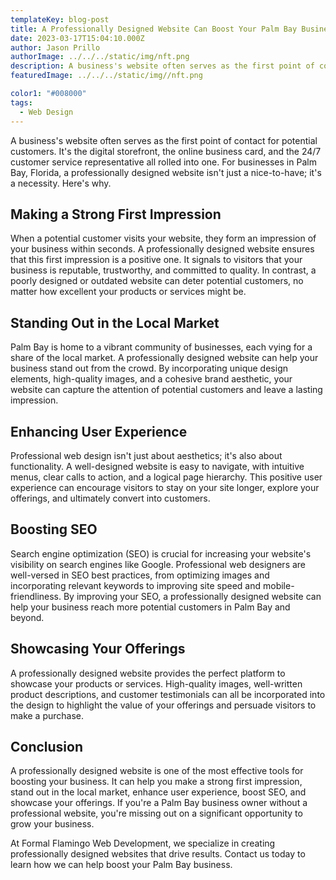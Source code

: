 ```yaml
---
templateKey: blog-post
title: A Professionally Designed Website Can Boost Your Palm Bay Business
date: 2023-03-17T15:04:10.000Z
author: Jason Prillo
authorImage: ../../../static/img/nft.png
description: A business's website often serves as the first point of contact for potential customers. It's the digital storefront, the online business card, and the 24/7 customer service representative all rolled into one. For businesses in Palm Bay, Florida, a professionally designed website isn't just a nice-to-have; it's a necessity.
featuredImage: ../../../static/img//nft.png

color1: "#008000"
tags:
  - Web Design
---
```




A business's website often serves as the first point of contact for potential customers. It's the digital storefront, the online business card, and the 24/7 customer service representative all rolled into one. For businesses in Palm Bay, Florida, a professionally designed website isn't just a nice-to-have; it's a necessity. Here's why.

## Making a Strong First Impression

When a potential customer visits your website, they form an impression of your business within seconds. A professionally designed website ensures that this first impression is a positive one. It signals to visitors that your business is reputable, trustworthy, and committed to quality. In contrast, a poorly designed or outdated website can deter potential customers, no matter how excellent your products or services might be.

## Standing Out in the Local Market

Palm Bay is home to a vibrant community of businesses, each vying for a share of the local market. A professionally designed website can help your business stand out from the crowd. By incorporating unique design elements, high-quality images, and a cohesive brand aesthetic, your website can capture the attention of potential customers and leave a lasting impression.

## Enhancing User Experience

Professional web design isn't just about aesthetics; it's also about functionality. A well-designed website is easy to navigate, with intuitive menus, clear calls to action, and a logical page hierarchy. This positive user experience can encourage visitors to stay on your site longer, explore your offerings, and ultimately convert into customers.

## Boosting SEO

Search engine optimization (SEO) is crucial for increasing your website's visibility on search engines like Google. Professional web designers are well-versed in SEO best practices, from optimizing images and incorporating relevant keywords to improving site speed and mobile-friendliness. By improving your SEO, a professionally designed website can help your business reach more potential customers in Palm Bay and beyond.

## Showcasing Your Offerings

A professionally designed website provides the perfect platform to showcase your products or services. High-quality images, well-written product descriptions, and customer testimonials can all be incorporated into the design to highlight the value of your offerings and persuade visitors to make a purchase.

## Conclusion

A professionally designed website is one of the most effective tools for boosting your business. It can help you make a strong first impression, stand out in the local market, enhance user experience, boost SEO, and showcase your offerings. If you're a Palm Bay business owner without a professional website, you're missing out on a significant opportunity to grow your business.

At Formal Flamingo Web Development, we specialize in creating professionally designed websites that drive results.
Contact us today to learn how we can help boost your Palm Bay business.
